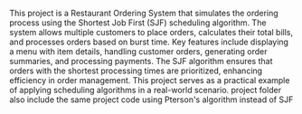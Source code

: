 This project is a Restaurant Ordering System that simulates the ordering process using the Shortest Job First (SJF) scheduling algorithm. The system allows multiple customers to place orders, calculates their total bills, and processes orders based on burst time. Key features include displaying a menu with item details, handling customer orders, generating order summaries, and processing payments. The SJF algorithm ensures that orders with the shortest processing times are prioritized, enhancing efficiency in order management. This project serves as a practical example of applying scheduling algorithms in a real-world scenario.
project folder also include the same project code using Pterson's algorithm instead of SJF
